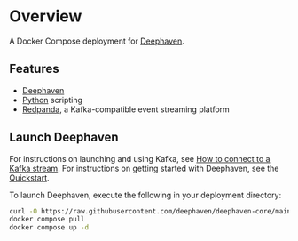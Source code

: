 # Overview

A Docker Compose deployment for [Deephaven](https://deephaven.io).

## Features

- [Deephaven](https://deephaven.io)
- [Python](https://python.org) scripting
- [Redpanda](https://vectorized.io/), a Kafka-compatible event streaming platform

## Launch Deephaven

For instructions on launching and using Kafka, see [How to connect to a Kafka stream](https://deephaven.io/core/docs/how-to-guides/data-import-export/kafka-stream/). For instructions on getting started with Deephaven, see the [Quickstart](https://deephaven.io/core/docs/getting-started/quickstart/).

To launch Deephaven, execute the following in your deployment directory:

```sh
curl -O https://raw.githubusercontent.com/deephaven/deephaven-core/main/containers/python-redpanda/docker-compose.yml
docker compose pull
docker compose up -d
```
